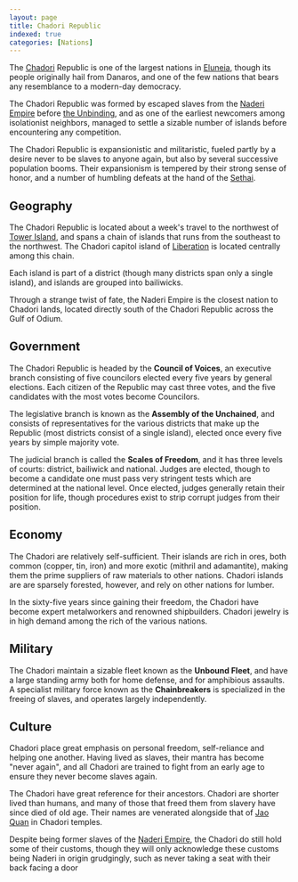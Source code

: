 ```yaml
---
layout: page
title: Chadori Republic
indexed: true
categories: [Nations]
---
```


The [Chadori](/races/chadori) Republic is one of the largest nations in [Eluneia](/locations/eluneia), though its people originally hail from
Danaros, and one of the few nations that bears any resemblance to a modern-day democracy.

The Chadori Republic was formed by escaped slaves from the [Naderi Empire](/nations/naderi_empire) before [the Unbinding](/history/the-unbinding),
and as one of the earliest newcomers among isolationist neighbors, managed to settle a sizable number of islands before
encountering any competition.

The Chadori Republic is expansionistic and militaristic, fueled partly by a desire never to be slaves to anyone again, but
also by several successive population booms. Their expansionism is tempered by their strong sense of honor, and a number
of humbling defeats at the hand of the [Sethai](/nations/sethai_federation).

## Geography

The Chadori Republic is located about a week's travel to the northwest of [Tower Island](/locations/tower_island), and spans a chain of islands that runs from the southeast to the northwest. The Chadori capitol island of [Liberation](/locations/liberation) is located centrally among this chain.

Each island is part of a district (though many districts span only a single island), and islands are grouped into bailiwicks.

Through a strange twist of fate, the Naderi Empire is the closest nation to Chadori lands, located directly south of the Chadori Republic across the Gulf of Odium.

## Government

The Chadori Republic is headed by the **Council of Voices**, an executive branch consisting of five councilors elected every five years by general elections. Each citizen of the Republic may cast three votes, and the five candidates with the most votes become Councilors.

The legislative branch is known as the **Assembly of the Unchained**, and consists of representatives for the various districts that make up the Republic (most districts consist of a single island), elected once every five years by simple majority vote.

The judicial branch is called the **Scales of Freedom**, and it has three levels of courts: district, bailiwick and national. Judges are elected, though to become a candidate one must pass very stringent tests which are determined at the national level. Once elected, judges generally retain their position for life, though procedures exist to strip corrupt judges from their position.

## Economy

The Chadori are relatively self-sufficient. Their islands are rich in ores, both common (copper, tin, iron) and more exotic (mithril and adamantite), making them the prime suppliers of raw materials to other nations. Chadori islands are are sparsely forested, however, and rely on other nations for lumber.

In the sixty-five years since gaining their freedom, the Chadori have become expert metalworkers and renowned shipbuilders. Chadori jewelry is in high demand among the rich of the various nations.

## Military

The Chadori maintain a sizable fleet known as the **Unbound Fleet**, and have a large standing army both for home defense, and for amphibious assaults. A specialist military force known as the **Chainbreakers** is specialized in the freeing of slaves, and operates largely independently.

## Culture

Chadori place great emphasis on personal freedom, self-reliance and helping one another. Having lived as slaves, their mantra has become "never again", and all Chadori are trained to fight from an early age to ensure they never become slaves again.

The Chadori have great reference for their ancestors. Chadori are shorter lived than humans, and many of those that freed them from slavery have since died of old age. Their names are venerated alongside that of [Jao Quan](/pantheons/the_unscathed/jao_quan/) in Chadori temples.

Despite being former slaves of the [Naderi Empire](/nations/naderi_empire), the Chadori do still hold some of their customs, though they will only acknowledge these customs being Naderi in origin grudgingly, such as never taking a seat with their back facing a door